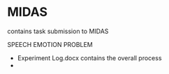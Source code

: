 # MIDAS
contains task submission to MIDAS

SPEECH EMOTION PROBLEM 
- Experiment Log.docx contains the overall process
- 
